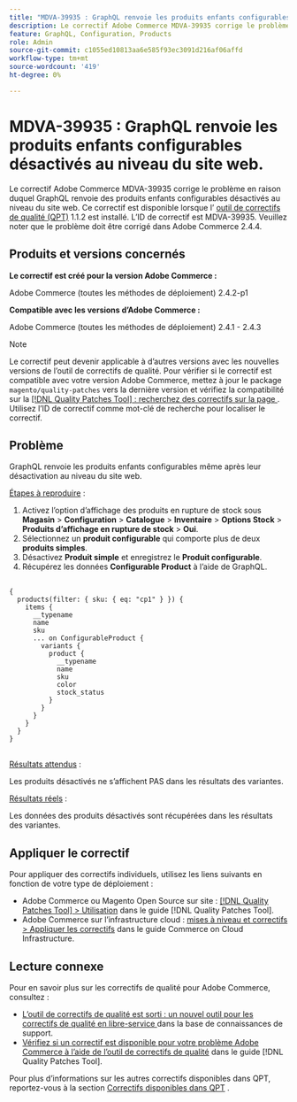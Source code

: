 ```yaml
---
title: "MDVA-39935 : GraphQL renvoie les produits enfants configurables désactivés au niveau du site web"
description: Le correctif Adobe Commerce MDVA-39935 corrige le problème en raison duquel GraphQL renvoie des produits enfants configurables désactivés au niveau du site web. Ce correctif est disponible lorsque l’[outil de correctifs de qualité (QPT)](https://experienceleague.adobe.com/en/docs/commerce-knowledge-base/kb/announcements/commerce-announcements/magento-quality-patches-released-new-tool-to-self-serve-quality-patches) 1.1.2 est installé. L’ID de correctif est MDVA-39935. Veuillez noter que le problème doit être corrigé dans Adobe Commerce 2.4.4.
feature: GraphQL, Configuration, Products
role: Admin
source-git-commit: c1055ed10813aa6e585f93ec3091d216af06affd
workflow-type: tm+mt
source-wordcount: '419'
ht-degree: 0%

---
```


# MDVA-39935 : GraphQL renvoie les produits enfants configurables désactivés au niveau du site web.

Le correctif Adobe Commerce MDVA-39935 corrige le problème en raison duquel GraphQL renvoie des produits enfants configurables désactivés au niveau du site web. Ce correctif est disponible lorsque l’ [outil de correctifs de qualité (QPT)](https://experienceleague.adobe.com/en/docs/commerce-knowledge-base/kb/announcements/commerce-announcements/magento-quality-patches-released-new-tool-to-self-serve-quality-patches) 1.1.2 est installé. L’ID de correctif est MDVA-39935. Veuillez noter que le problème doit être corrigé dans Adobe Commerce 2.4.4.

## Produits et versions concernés

**Le correctif est créé pour la version Adobe Commerce :**

Adobe Commerce (toutes les méthodes de déploiement) 2.4.2-p1

**Compatible avec les versions d’Adobe Commerce :**

Adobe Commerce (toutes les méthodes de déploiement) 2.4.1 - 2.4.3

>[!NOTE]
>
>Le correctif peut devenir applicable à d’autres versions avec les nouvelles versions de l’outil de correctifs de qualité. Pour vérifier si le correctif est compatible avec votre version Adobe Commerce, mettez à jour le package `magento/quality-patches` vers la dernière version et vérifiez la compatibilité sur la [[!DNL Quality Patches Tool] : recherchez des correctifs sur la page ](https://experienceleague.adobe.com/en/docs/commerce-knowledge-base/kb/announcements/commerce-announcements/magento-quality-patches-released-new-tool-to-self-serve-quality-patches). Utilisez l’ID de correctif comme mot-clé de recherche pour localiser le correctif.

## Problème

GraphQL renvoie les produits enfants configurables même après leur désactivation au niveau du site web.

<u>Étapes à reproduire</u> :

1. Activez l’option d’affichage des produits en rupture de stock sous **Magasin** > **Configuration** > **Catalogue** > **Inventaire** > **Options Stock** > **Produits d’affichage en rupture de stock** > **Oui**.
1. Sélectionnez un **produit configurable** qui comporte plus de deux **produits simples**.
1. Désactivez **Produit simple** et enregistrez le **Produit configurable**.
1. Récupérez les données **Configurable Product** à l’aide de GraphQL.

<pre>
  <code class="language-graphql">
&lbrace;
  products(filter: { sku: { eq: "cp1" } }) &lbrace;
    items &lbrace;
      __typename
      name
      sku
      ... on ConfigurableProduct &lbrace;
        variants &lbrace;
          product &lbrace;
            __typename
            name
            sku
            color
            stock_status
          &rbrace;
        &rbrace;
      &rbrace;
    &rbrace;
  &rbrace;
&rbrace;
</code>
</pre>

<u>Résultats attendus</u> :

Les produits désactivés ne s’affichent PAS dans les résultats des variantes.

<u>Résultats réels</u> :

Les données des produits désactivés sont récupérées dans les résultats des variantes.

## Appliquer le correctif

Pour appliquer des correctifs individuels, utilisez les liens suivants en fonction de votre type de déploiement :

* Adobe Commerce ou Magento Open Source sur site : [[!DNL Quality Patches Tool] > Utilisation](/help/tools/quality-patches-tool/usage.md) dans le guide [!DNL Quality Patches Tool].
* Adobe Commerce sur l’infrastructure cloud : [mises à niveau et correctifs > Appliquer les correctifs](https://experienceleague.adobe.com/docs/commerce-cloud-service/user-guide/develop/upgrade/apply-patches.html) dans le guide Commerce on Cloud Infrastructure.

## Lecture connexe

Pour en savoir plus sur les correctifs de qualité pour Adobe Commerce, consultez :

* [ L’outil de correctifs de qualité est sorti : un nouvel outil pour les correctifs de qualité en libre-service ](https://experienceleague.adobe.com/en/docs/commerce-knowledge-base/kb/announcements/commerce-announcements/magento-quality-patches-released-new-tool-to-self-serve-quality-patches) dans la base de connaissances de support.
* [Vérifiez si un correctif est disponible pour votre problème Adobe Commerce à l’aide de l’outil de correctifs de qualité](/help/tools/quality-patches-tool/patches-available-in-qpt/check-patch-for-magento-issue-with-magento-quality-patches.md) dans le guide [!DNL Quality Patches Tool].

Pour plus d’informations sur les autres correctifs disponibles dans QPT, reportez-vous à la section [Correctifs disponibles dans QPT](https://experienceleague.adobe.com/tools/commerce-quality-patches/index.html) .
